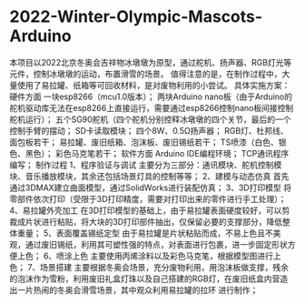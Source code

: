 # 2022-Winter-Olympic-Mascots-Arduino
本项目以2022北京冬奥会吉祥物冰墩墩为原型，通过舵机、扬声器、RGB灯光等元件，控制冰墩墩的运动，布置滑雪的场景。
值得注意的是，在制作过程中，大量使用了易拉罐、纸箱等可回收材料，是对废物利用的小尝试。
具体实施方案：
  硬件方面
    一块esp8266（mcu1.0版本）；
    两块Arduino nano板（由于Arduino的舵机驱动库无法在esp8266上直接运行，需要通过esp8266控制nano板间接控制舵机运行）；
    五个SG90舵机（四个舵机分别控释冰墩墩的四个关节，最后的一个控制手臂的摆动；
    SD卡读取模块；
    四个8W、0.5Ω扬声器；
    RGB灯、杜邦线、面包板若干；
    易拉罐、废旧纸箱、泡沫板、废旧锡纸若干；
    TS喷漆（白色、银色、黑色）；
    彩色马克笔若干；
  软件方面
    Arduino IDE编程环境；
    TCP通讯程序编写；
  制作过程
    1、程序验证与调试
      主要分为三部分：通讯模块、舵机控制模块、音乐播放模块，其余还包括场景灯具的控制等等；
    2、建模与动态仿真
      首先通过3DMAX建立曲面模型，通过SolidWorks进行装配仿真；
    3、3D打印模型
      将零部件依次打印（受限于3D打印精度，需要对打印出来的零件进行手工处理）；
    4、易拉罐外壳加工
      在3D打印模型的基础上，由于易拉罐表面硬度较好，可以剪裁成片状进行粘贴，将大块的3D打印部件抽出，仅保留必要的支撑部分，降低整体重量；
    5、表面覆盖锡纸定型
      由于易拉罐是片状粘贴而成，不易上色且不美观，通过废旧锡纸，利用其可塑性强的特点，对表面进行包裹，进一步固定形状方便上色；
    6、喷涂上色
      主要使用丙烯涂料以及彩色马克笔，根据模型图进行上色；
    7、场景搭建
      主要根据冬奥会场景，充分废物利用，用泡沫板做支撑，残余的泡沫作为雪粉，利用废旧礼盒灯珠以及自己搭建的RGB灯，在废旧纸盒内营造出一片热闹的冬奥会滑雪场景，其中观众利用易拉罐的拉环       进行制作；
